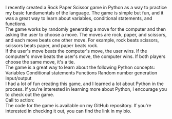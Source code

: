 I recently created a Rock Paper Scissor game in Python as a way to practice my basic fundamentals of the language. The game is simple but fun, and it was a great way to learn about variables, conditional statements, and functions.
<br>
The game works by randomly generating a move for the computer and then asking the user to choose a move. The moves are rock, paper, and scissors, and each move beats one other move. For example, rock beats scissors, scissors beats paper, and paper beats rock.
<br>
If the user's move beats the computer's move, the user wins. If the computer's move beats the user's move, the computer wins. If both players choose the same move, it's a tie.
<br>
The game is a great way to learn about the following Python concepts:
<br>
Variables
Conditional statements
Functions
Random number generation
Input/output
<br>
I had a lot of fun creating this game, and I learned a lot about Python in the process. If you're interested in learning more about Python, I encourage you to check out the game.
<br>
Call to action:
<br>
The code for the game is available on my GitHub repository. If you're interested in checking it out, you can find the link in my bio.
